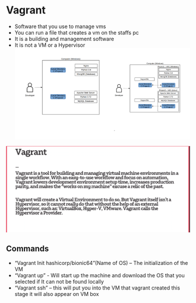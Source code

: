 # Vagrant
* Software that you use to manage vms
* You can run a file that creates a vm on the staffs pc
* It is a building and management software 
* It is not a VM or a Hypervisor    
![img.png](img.png)
  
![img_11.png](img_11.png)
## Commands
* “Vagrant Init hashicorp/bionic64”(Name of OS) – The initialization of the VM 
* “Vagrant up” - Will start up the machine and download the OS that you selected if It can not be found locally 
* “Vagrant ssh” – this will put you into the VM that vagrant created this stage it will also appear on VM box                                                                                   
                      